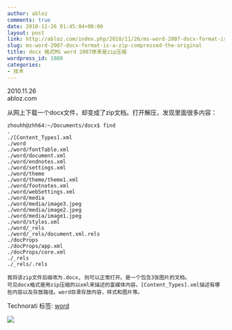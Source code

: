 ```yaml
---
author: abloz
comments: true
date: 2010-11-26 01:45:04+00:00
layout: post
link: http://abloz.com/index.php/2010/11/26/ms-word-2007-docx-format-is-a-zip-compressed-the-original/
slug: ms-word-2007-docx-format-is-a-zip-compressed-the-original
title: docx 格式MS word 2007原来是zip压缩
wordpress_id: 1088
categories:
- 技术
---
```


2010.11.26  
abloz.com  
  
从网上下载一个docx文件，却变成了zip文档。打开解压，发现里面很多内容：  
  

    
    zhouhh@zhh64:~/Documents/docx$ find
    .
    ./[Content_Types].xml
    ./word
    ./word/fontTable.xml
    ./word/document.xml
    ./word/endnotes.xml
    ./word/settings.xml
    ./word/theme
    ./word/theme/theme1.xml
    ./word/footnotes.xml
    ./word/webSettings.xml
    ./word/media
    ./word/media/image3.jpeg
    ./word/media/image2.jpeg
    ./word/media/image1.jpeg
    ./word/styles.xml
    ./word/_rels
    ./word/_rels/document.xml.rels
    ./docProps
    ./docProps/app.xml
    ./docProps/core.xml
    ./_rels
    ./_rels/.rels
    
    我将该zip文件后缀改为.docx, 则可以正常打开。是一个包含3张图片的文档。
    可见docx格式是用zip压缩的以xml来描述的富媒体内容。[Content_Types].xml描述有哪些内容以及存放路径。word目录存放内容，样式和图片等。
    

Technorati 标签: [word](http://technorati.com/tag/word)  
  


![](http://img.zemanta.com/pixy.gif?x-id=adabddff-536f-8a86-b116-9a5a59472d66)
